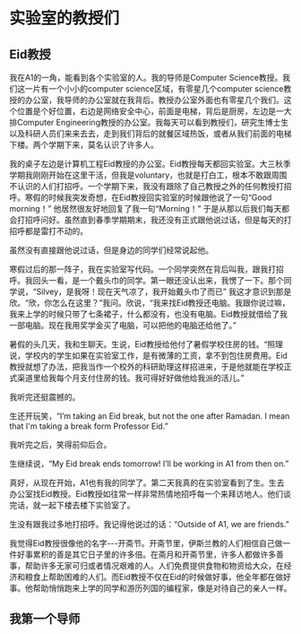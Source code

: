 # 实验室的教授们

## Eid教授

我在A1的一角，能看到各个实验室的人。我的导师是Computer Science教授。我们这一片有一个小小的computer science区域，有零星几个computer science教授的办公室，我导师的办公室就在我背后。教授办公室外面也有零星几个我们。这个位置是个好位置，右边是网络安全中心，前面是电梯，背后是厨房，左边是一大排Computer Engineering教授的办公室。我每天可以看到教授们，研究生博士生以及科研人员们来来去去，走到我们背后的就餐区域热饭，或者从我们前面的电梯下楼。两个学期下来，莫名认识了许多人。

我的桌子左边是计算机工程Eid教授的办公室。Eid教授每天都回实验室。大三秋季学期我刚刚开始在这里干活，但我是voluntary，也就是打白工，根本不敢跟周围不认识的人们打招呼。一个学期下来，我没有跟除了自己教授之外的任何教授打招呼。寒假的时候我突发奇想，在Eid教授回实验室的时候跟他说了一句“Good morning！” 他居然很友好地回复了我一句“Morning！” 于是从那以后我们每天都会打招呼问好。虽然直到春季学期期末，我还没有正式跟他说过话，但是每天的打招呼都是雷打不动的。

虽然没有直接跟他说过话，但是身边的同学们经常说起他。

寒假过后的那一阵子，我在实验室写代码。一个同学突然在背后叫我，跟我打招呼。我回头一看，是一个戴头巾的同学。第一眼还没认出来，我愣了一下。那个同学说，“Silvey，是我呀！现在天气凉了，我开始戴头巾了而已” 我这才意识到那是欣。“欣，你怎么在这里？”我问。欣说，“我来找Eid教授还电脑。我跟你说过嘛，我来上学的时候只带了七条裙子，什么都没有，也没有电脑。Eid教授就借给了我一部电脑。现在我用奖学金买了电脑，可以把他的电脑还给他了。”

暑假的头几天，我和生聊天。生说，Eid教授给他付了暑假学校住房的钱。“照理说，学校内的学生如果在实验室工作，是有微薄的工资，拿不到包住房费用。Eid教授就想了办法，把我当作一个校外的科研助理这样招进来，于是他就能在学校正式渠道里给我每个月支付住房的钱。我可得好好做他给我派的活儿。” 

我听完还挺震撼的。

生还开玩笑，“I’m taking an Eid break, but not the one after Ramadan. I mean that I'm taking a break form Professor Eid.”

我听完之后，笑得前仰后合。

生继续说，“My Eid break ends tomorrow! I’ll be working in A1 from then on.”

真好，从现在开始，A1也有我的同学了。第二天我真的在实验室看到了生。生去办公室找Eid教授。Eid教授如往常一样非常热情地招呼每一个来拜访地人。他们谈完话，就一起下楼去楼下实验室了。

生没有跟我过多地打招呼。我记得他说过的话：“Outside of A1, we are friends.” 

我觉得Eid教授很像他的名字---开斋节。开斋节里，伊斯兰教的人们相信自己做一件好事累积的善是其它日子里的许多倍。在斋月和开斋节里，许多人都做许多善事，帮助许多无家可归或者情况艰难的人。人们免费提供食物和物资给大众，在经济和粮食上帮助困难的人们。而Eid教授不仅在Eid的时候做好事，他全年都在做好事。他帮助悄悄跑来上学的同学和游历列国的编程家，像是对待自己的亲人一样。

## 我第一个导师
























